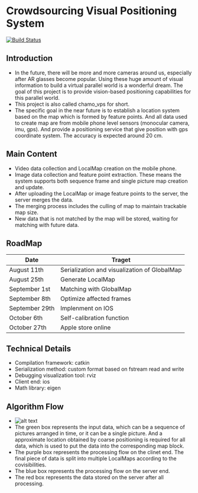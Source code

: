 # Crowdsourcing Visual Positioning System
[![Build Status](https://travis-ci.org/joemccann/dillinger.svg?branch=master)](https://travis-ci.org/joemccann/dillinger)
## Introduction
  - In the future, there will be more and more cameras around us, especially after AR glasses become popular. Using these huge amount of visual information to build a virtual parallel world is a wonderful dream. The goal of this project is to provide vision-based positioning capabilities for this parallel world.
  - This project is also called chamo_vps for short. 
  - The specific goal in the near future is to establish a location system based on the map which is formed by feature points. And all data used to create map are from mobile phone level sensors (monocular camera, imu, gps). And provide a positioning service that give position with gps coordinate system. The accuracy is expected around 20 cm.
## Main Content
  - Video data collection and LocalMap creation on the mobile phone.
  - Image data collection and feature point extraction. These means the system supports both sequence frame and single picture map creation and update.
  - After uploading the LocalMap or image feature points to the server, the server merges the data.
  - The merging process includes the culling of map to maintain trackable map size.
  - New data that is not matched by the map will be stored, waiting for matching with future data.
## RoadMap
| Date | Traget |
| ------ | ------ |
| August 11th | Serialization and visualization of GlobalMap |
| August 25th| Generate LocalMap |
| September 1st | Matching with GlobalMap |
| September 8th | Optimize affected frames |
| September 29th | Implenment on IOS |
| October 6th | Self-calibration function |
| October 27th | Apple store online |
## Technical Details
  - Compilation framework: catkin
  - Serialization method: custom format based on fstream read and write
  - Debugging visualization tool: rviz
  - Client end: ios
  - Math library: eigen
## Algorithm Flow
  - ![alt text](https://github.com/rabienrose/crowdsourcing_visual_positioning_system/blob/master/doc/algo_process.png "Workflow")
  - The green box represents the input data, which can be a sequence of pictures arranged in time, or it can be a single picture. And a approximate location obtained by coarse positioning is required for all data, which is used to put the data into the corresponding map block.
  - The purple box represents the processing flow on the clinet end. The final piece of data is split into multiple LocalMaps according to the covisibilities.
  - The blue box represents the processing flow on the server end.
  - The red box represents the data stored on the server after all processing.
